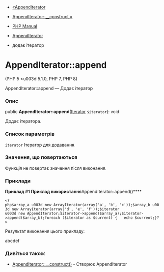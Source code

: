 - [«AppendIterator](class.appenditerator.md)
- [AppendIterator::\_\_construct »](appenditerator.construct.md)

- [PHP Manual](index.md)
- [AppendIterator](class.appenditerator.md)
- додає ітератор

# AppendIterator::append

(PHP 5 \>u003d 5.1.0, PHP 7, PHP 8)

AppendIterator::append — Додає ітератор

### Опис

public **AppendIterator::append**([Iterator](class.iterator.md)
`$iterator`): void

Додає ітератора.

### Список параметрів

`iterator`
Ітератор для додавання.

### Значення, що повертаються

Функція не повертає значення після виконання.

### Приклади

**Приклад #1 Приклад використання**AppendIterator::append()****

` <?php$array_a u003d new ArrayIterator(array('a', 'b', 'c'));$array_b u003d new ArrayIterator(array('d', 'e', 'f'));$iterator u003d new AppendIterator;$iterator->append($array_a);$iterator->append($array_b);foreach ($iterator as $current) {   echo $current;}?> `

Результат виконання цього прикладу:

abcdef

### Дивіться також

- [AppendIterator::\_\_construct()](appenditerator.construct.md) -
Створює AppendIterator

